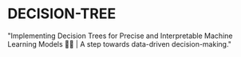 # DECISION-TREE
"Implementing Decision Trees for Precise and Interpretable Machine Learning Models 🌳🤖 | A step towards data-driven decision-making."
